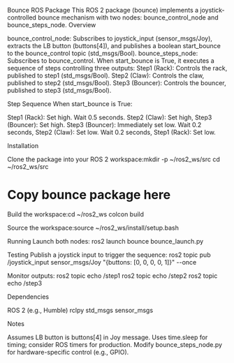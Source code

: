 Bounce ROS Package
This ROS 2 package (bounce) implements a joystick-controlled bounce mechanism with two nodes: bounce_control_node and bounce_steps_node.
Overview

bounce_control_node: Subscribes to joystick_input (sensor_msgs/Joy), extracts the LB button (buttons[4]), and publishes a boolean start_bounce to the bounce_control topic (std_msgs/Bool).
bounce_steps_node: Subscribes to bounce_control. When start_bounce is True, it executes a sequence of steps controlling three outputs:
Step1 (Rack): Controls the rack, published to step1 (std_msgs/Bool).
Step2 (Claw): Controls the claw, published to step2 (std_msgs/Bool).
Step3 (Bouncer): Controls the bouncer, published to step3 (std_msgs/Bool).



Step Sequence
When start_bounce is True:

Step1 (Rack): Set high.
Wait 0.5 seconds.
Step2 (Claw): Set high, Step3 (Bouncer): Set high.
Step3 (Bouncer): Immediately set low.
Wait 0.2 seconds, Step2 (Claw): Set low.
Wait 0.2 seconds, Step1 (Rack): Set low.

Installation

Clone the package into your ROS 2 workspace:mkdir -p ~/ros2_ws/src
cd ~/ros2_ws/src
# Copy bounce package here


Build the workspace:cd ~/ros2_ws
colcon build


Source the workspace:source ~/ros2_ws/install/setup.bash



Running
Launch both nodes:
ros2 launch bounce bounce_launch.py

Testing
Publish a joystick input to trigger the sequence:
ros2 topic pub /joystick_input sensor_msgs/Joy "{buttons: [0, 0, 0, 0, 1]}" --once

Monitor outputs:
ros2 topic echo /step1
ros2 topic echo /step2
ros2 topic echo /step3

Dependencies

ROS 2 (e.g., Humble)
rclpy
std_msgs
sensor_msgs

Notes

Assumes LB button is buttons[4] in Joy message.
Uses time.sleep for timing; consider ROS timers for production.
Modify bounce_steps_node.py for hardware-specific control (e.g., GPIO).


